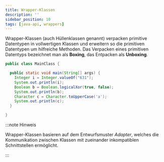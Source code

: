 ```yaml
---
title: Wrapper-Klassen
description: ''
sidebar_position: 10
tags: [java-api, wrappers]
---
```


Wrapper-Klassen (auch Hüllenklassen genannt) verpacken primitive Datentypen in vollwertigen Klassen und erweitern so die primitiven Datentypen um hilfreiche Methoden. Das Verpacken eines primitiven Datentyps bezeichnet man als **Boxing**, das Entpacken als **Unboxing**.

```java title="MainClass.java" showLineNumbers
public class MainClass {

  public static void main(String[] args) {
    Integer i = Integer.valueOf("631");
    System.out.println(i);
    Boolean b = Boolean.logicalXor(true, false);
    System.out.println(b);
    Character c = Character.toUpperCase('a');
    System.out.println(c);
  }

}
```

:::note Hinweis

Wrapper-Klassen basieren auf dem Entwurfsmuster _Adapter_, welches die Kommunikation zwischen Klassen mit zueinander inkompatiblen Schnittstellen ermöglicht.

:::
